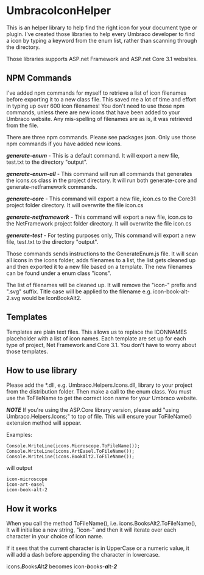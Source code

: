 # UmbracoIconHelper
This is an helper library to help find the right icon for your document type or plugin. I've created those libraries to help every Umbraco developer to find a icon by typing a keyword from the enum list, rather than scanning through the directory.

Those libraries supports ASP.net Framework and ASP.net Core 3.1 websites. 

## NPM Commands

I've added npm commands for myself to retrieve a list of icon filenames before exporting it to a new class file. This saved me a lot of time and effort in typing up over 600 icon filenames! You don't need to use those npm commands, unless there are new icons that have been added to your Umbraco website. Any mis-spelling of filenames are as is, it was retrieved from the file.

There are three npm commands. Please see packages.json. Only use those npm commands if you have added new icons.

***generate-enum*** - This is a default command. It will export a new file, test.txt to the directory "output".

***generate-enum-all*** - This command will run all commands that generates the icons.cs class in the project directory. It will run both generate-core and generate-netframework commands.

***generate-core*** - This command will export a new file, icon.cs to the Core31 project folder directory. It will overwrite the file icon.cs

***generate-netframework*** - This command will export a new file, icon.cs to the NetFramework project folder directory. It will overwrite the file icon.cs

***generate-test*** - For testing purposes only, This command will export a new file, test.txt to the directory "output".

Those commands sends instructions to the GenerateEnum.js file. It will scan all icons in the icons folder, adds filenames to a list, the list gets cleaned up and then exported it to a new file based on a template. The new filenames can be found under a enum class "icons".

The list of filenames will be cleaned up. It will remove the "icon-" prefix and ".svg" suffix. Title case will be applied to the filename e.g. icon-book-alt-2.svg would be IconBookAlt2.

## Templates

Templates are plain text files. This allows us to replace the ICONNAMES placeholder with a list of icon names. Each template are set up for each type of project, Net Framework and Core 3.1. You don't have to worry about those templates.

## How to use library

Please add the *.dll, e.g. Umbraco.Helpers.Icons.dll, library to your project from the distribution folder. Then make a call to the enum class. You must use the ToFileName to get the correct icon name for your Umbraco website.

***NOTE*** If you're using the ASP.Core library version, please add "using Umbraco.Helpers.Icons;" to top of file. This will ensure your ToFileName() extension method will appear. 

Examples:

    Console.WriteLine(icons.Microscope.ToFileName());
    Console.WriteLine(icons.ArtEasel.ToFileName());
    Console.WriteLine(icons.BookAlt2.ToFileName());

will output

    icon-microscope
    icon-art-easel
    icon-book-alt-2

## How it works

When you call the method ToFileName(), i.e. icons.BooksAlt2.ToFileName(), It will initialise a new string, "icon-" and then it will iterate over each character in your choice of icon name.

If it sees that the current character is in UpperCase or a numeric value, it will add a dash before appending the character in lowercase.

 icons.***B***ooks***A***lt***2*** becomes icon-***b***ooks-***a***lt-***2***
